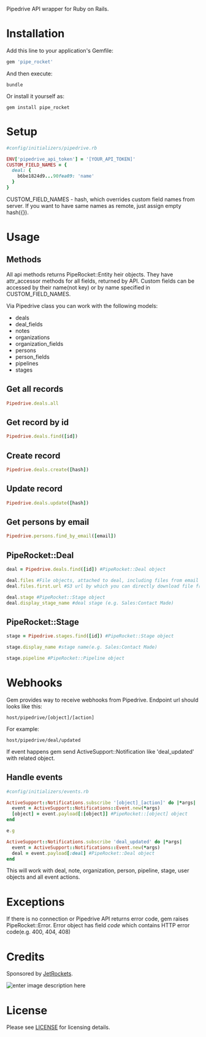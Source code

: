 Pipedrive API wrapper for Ruby on Rails.

# Installation
Add this line to your application's Gemfile:

``` Ruby
gem 'pipe_rocket'
```

And then execute:

```
bundle
```

Or install it yourself as:

```
gem install pipe_rocket
```

# Setup
``` Ruby
#config/initializers/pipedrive.rb

ENV['pipedrive_api_token'] = '[YOUR_API_TOKEN]'
CUSTOM_FIELD_NAMES = {
  deal: {
    b6be1824d9...90fea09: 'name'
  }
}
```
CUSTOM_FIELD_NAMES - hash, which overrides custom field names from server. If you want to have same names as remote, just assign empty hash({}).

# Usage
## Methods

All api methods returns PipeRocket::Entity heir objects. They have attr_accessor methods for all fields, returned by API. Custom fields can be accessed by their name(not key) or by name specified in CUSTOM_FIELD_NAMES. 

Via Pipedrive class you can work with the following models: 
 - deals
 - deal_fields
 - notes
 - organizations
 - organization_fields
 - persons
 - person_fields
 - pipelines
 - stages

 
## Get all records
``` Ruby
Pipedrive.deals.all
```

## Get record by id
``` Ruby
Pipedrive.deals.find([id])
```

## Create record
``` Ruby
Pipedrive.deals.create([hash])
```

## Update record
``` Ruby
Pipedrive.deals.update([hash])
```

## Get persons by email
``` Ruby
Pipedrive.persons.find_by_email([email])
```

## PipeRocket::Deal
```ruby
deal = Pipedrive.deals.find([id]) #PipeRocket::Deal object

deal.files #File objects, attached to deal, including files from email messages.
deal.files.first.url #S3 url by which you can directly download file from Amazon.

deal.stage #PipeRocket::Stage object
deal.display_stage_name #deal stage (e.g. Sales:Contact Made)
```

## PipeRocket::Stage
```ruby
stage = Pipedrive.stages.find([id]) #PipeRocket::Stage object

stage.display_name #stage name(e.g. Sales:Contact Made)

stage.pipeline #PipeRocket::Pipeline object
```

# Webhooks
Gem provides way to receive webhooks from Pipedrive. 
Endpoint url should looks like this:

    host/pipedrive/[object]/[action]

For example:

    host/pipedrive/deal/updated

If event happens gem send ActiveSupport::Notification like 'deal_updated' with related object.

## Handle events
``` Ruby
#config/initializers/events.rb

ActiveSupport::Notifications.subscribe '[object]_[action]' do |*args|
  event = ActiveSupport::Notifications::Event.new(*args)
  [object] = event.payload[:[object]] #PipeRocket::[object] object
end

e.g

ActiveSupport::Notifications.subscribe 'deal_updated' do |*args|
  event = ActiveSupport::Notifications::Event.new(*args)
  deal = event.payload[:deal] #PipeRocket::Deal object
end
```

This will work with deal, note, organization, person, pipeline, stage, user objects and all event actions.

# Exceptions
If there is no connection or Pipedrive API returns error code, gem raises PipeRocket::Error. Error object has field *code* which contains HTTP error code(e.g. 400, 404, 408)


# Credits
Sponsored by [JetRockets](http://www.jetrockets.pro/).

![enter image description here](https://camo.githubusercontent.com/034460a54d8671d0d7e5743540613d26e27f16b7/687474703a2f2f6a6574726f636b6574732e70726f2f6a6574726f636b6574732d77686974652e706e67)

# License
Please see [LICENSE](https://github.com/agafonovmak/pipe_rocket/blob/master/LICENSE) for licensing details.
